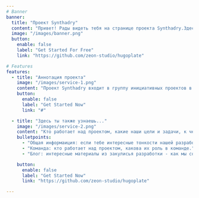 ```yaml
---
# Banner
banner:
  title: "Проект Synthadry"
  content: "Привет! Рады видеть тебя на странице проекта Synthadry.Здесь мы расскажем о нашей идее — создать необычную и увлекательную одиночную игру, разработанную с нуля. Хочешь узнать, что нас вдохновило и к чему мы стремимся? Читай аннотацию ниже!"
  image: "/images/banner.png"
  button:
    enable: false
    label: "Get Started For Free"
    link: "https://github.com/zeon-studio/hugoplate"

# Features
features:
  - title: "Аннотация проекта"
    image: "/images/service-1.png"
    content: "Проект Synthadry входит в группу инициативных проектов в сфере игровой индустрии и направлен на разработку полноценной однопользовательской 3D-игры в жанре FPS для платформы ПК (Windows). Основной целью является создание отечественного игрового продукта, способного конкурировать с зарубежными аналогами и восполнить дефицит качественных одиночных игр российского производства. Финальный результат — сюжетная кампания продолжительностью около 5 часов, выполненная в уникальном сеттинге и оригинальном арт-стиле. Игра будет распространяться через цифровые платформы Steam, VK Play и другие. На конец первого семестра планируется реализация вертикального среза (vertical slice) — демо-уровня, отражающего ключевые механики, визуальное исполнение и игровой опыт финального продукта."
    button:
      enable: false
      label: "Get Started Now"
      link: "#"

  - title: "Здесь ты также узнаешь..."
    image: "/images/service-2.png"
    content: "Кто работает над проектом, какие наши цели и задачи, к чему мы стремимся и многое другое! Вот то, что ты здесь узнешь:"
    bulletpoints:
      - "Общая информаиция: если тебе интересные тонкости нашей разработки"
      - "Команда: кто работает над проектом, какова их роль в команде."
      - "Блог: интересные материалы из закулисья разработки - как мы создаем нашу собственную игру."

    button:
      enable: false
      label: "Get Started Now"
      link: "https://github.com/zeon-studio/hugoplate"

---
```

